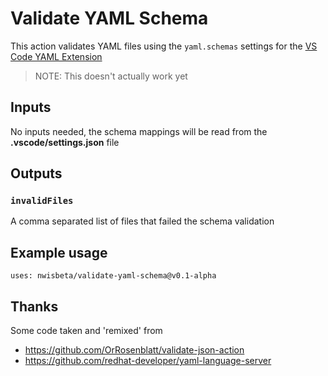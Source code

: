 # Validate YAML Schema

This action validates YAML files using the `yaml.schemas` settings for the [VS Code YAML Extension](https://marketplace.visualstudio.com/items?itemName=redhat.vscode-yaml)

> NOTE: This doesn't actually work yet

## Inputs

No inputs needed, the schema mappings will be read from the **.vscode/settings.json** file

## Outputs

### `invalidFiles`

A comma separated list of files that failed the schema validation

## Example usage

    uses: nwisbeta/validate-yaml-schema@v0.1-alpha

## Thanks

Some code taken and 'remixed' from 
 - https://github.com/OrRosenblatt/validate-json-action 
 - https://github.com/redhat-developer/yaml-language-server
